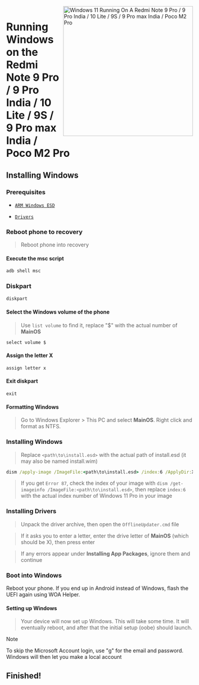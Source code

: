 <img align="right" src="https://github.com/woa-miatoll/Port-Windows-11-Redmi-Note-9-Pro/blob/main/Miatoll.png" width="350" alt="Windows 11 Running On A Redmi Note 9 Pro / 9 Pro India / 10 Lite / 9S / 9 Pro max India / Poco M2 Pro">

# Running Windows on the Redmi Note 9 Pro / 9 Pro India / 10 Lite / 9S / 9 Pro max India / Poco M2 Pro

## Installing Windows

### Prerequisites
- [```ARM Windows ESD```](https://arkt-7.github.io/woawin/)

- [```Drivers```](https://github.com/woa-miatoll/Miatoll-Releases/releases/latest)

### Reboot phone to recovery
> Reboot phone into recovery

#### Execute the msc script
```cmd
adb shell msc
```

### Diskpart
```cmd
diskpart
```

#### Select the Windows volume of the phone
> Use `list volume` to find it, replace "$" with the actual number of **MainOS**
```diskpart
select volume $
```

#### Assign the letter X
```diskpart
assign letter x
```

#### Exit diskpart
```diskpart
exit
```

#### Formatting Windows
> Go to Windows Explorer > This PC and select **MainOS**. Right click and format as NTFS.

### Installing Windows
> Replace `<path\to\install.esd>` with the actual path of install.esd (it may also be named install.wim)
```cmd
dism /apply-image /ImageFile:<path\to\install.esd> /index:6 /ApplyDir:X:\
```

> If you get `Error 87`, check the index of your image with `dism /get-imageinfo /ImageFile:<path\to\install.esd>`, then replace `index:6` with the actual index number of Windows 11 Pro in your image

### Installing Drivers
> Unpack the driver archive, then open the `OfflineUpdater.cmd` file

> If it asks you to enter a letter, enter the drive letter of **MainOS** (which should be X), then press enter

> If any errors appear under **Installing App Packages**, ignore them and continue

### Boot into Windows
Reboot your phone. If you end up in Android instead of Windows, flash the UEFI again using WOA Helper.

#### Setting up Windows
> Your device will now set up Windows. This will take some time. It will eventually reboot, and after that the initial setup (oobe) should launch.

> [!Note]
> To skip the Microsoft Account login, use "g" for the email and password. Windows will then let you make a local account

## Finished!
